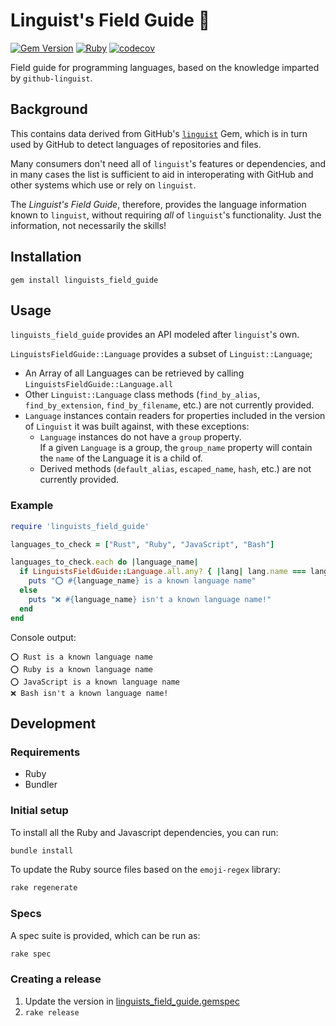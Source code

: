 # Linguist's Field Guide 📖

[![Gem Version](https://badge.fury.io/rb/linguists_field_guide.svg)](https://rubygems.org/gems/linguists_field_guide) [![Ruby](https://github.com/ticky/linguists-field-guide/workflows/Ruby/badge.svg)](https://github.com/ticky/linguists-field-guide/actions?query=workflow%3ARuby) [![codecov](https://codecov.io/gh/ticky/linguists-field-guide/branch/develop/graph/badge.svg?token=LMD2XU2S6N)](https://codecov.io/gh/ticky/linguists-field-guide)

Field guide for programming languages, based on the knowledge imparted by `github-linguist`.

## Background

This contains data derived from GitHub's [`linguist`](https://github.com/github/linguist) Gem, which is in turn used by GitHub to detect languages of repositories and files.

Many consumers don't need all of `linguist`'s features or dependencies, and in many cases the list is sufficient to aid in interoperating with GitHub and other systems which use or rely on `linguist`.

The _Linguist's Field Guide_, therefore, provides the language information known to `linguist`, without requiring _all_ of `linguist`'s functionality. Just the information, not necessarily the skills!

## Installation

```shell
gem install linguists_field_guide
```

## Usage

`linguists_field_guide` provides an API modeled after `linguist`'s own.

`LinguistsFieldGuide::Language` provides a subset of `Linguist::Language`;

- An Array of all Languages can be retrieved by calling `LinguistsFieldGuide::Language.all`
- Other `Linguist::Language` class methods (`find_by_alias`, `find_by_extension`, `find_by_filename`, etc.) are not currently provided.
- `Language` instances contain readers for properties included in the version of `Linguist` it was built against, with these exceptions:
  - `Language` instances do not have a `group` property.  
    If a given `Language` is a group, the `group_name` property will contain the `name` of the Language it is a child of.
  - Derived methods (`default_alias`, `escaped_name`, `hash`, etc.) are not currently provided.

### Example

```ruby
require 'linguists_field_guide'

languages_to_check = ["Rust", "Ruby", "JavaScript", "Bash"]

languages_to_check.each do |language_name|
  if LinguistsFieldGuide::Language.all.any? { |lang| lang.name === language_name }
    puts "⭕️ #{language_name} is a known language name"
  else
    puts "❌ #{language_name} isn't a known language name!"
  end
end
```

Console output:

```text
⭕️ Rust is a known language name
⭕️ Ruby is a known language name
⭕️ JavaScript is a known language name
❌ Bash isn't a known language name!
```

## Development

### Requirements

* Ruby
* Bundler

### Initial setup

To install all the Ruby and Javascript dependencies, you can run:

```bash
bundle install
```

To update the Ruby source files based on the `emoji-regex` library:

```bash
rake regenerate
```

### Specs

A spec suite is provided, which can be run as:

```bash
rake spec
```

### Creating a release

1. Update the version in [linguists_field_guide.gemspec](linguists_field_guide.gemspec)
1. `rake release`
